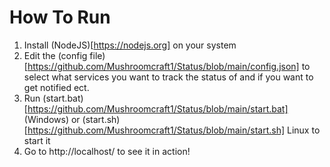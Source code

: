 # How To Run
1) Install (NodeJS)[https://nodejs.org] on your system
2) Edit the (config file)[https://github.com/Mushroomcraft1/Status/blob/main/config.json] to select what services you want to track the status of and if you want to get notified ect.
3) Run (start.bat)[https://github.com/Mushroomcraft1/Status/blob/main/start.bat] (Windows) or (start.sh)[https://github.com/Mushroomcraft1/Status/blob/main/start.sh] Linux to start it
4) Go to http://localhost/ to see it in action!

